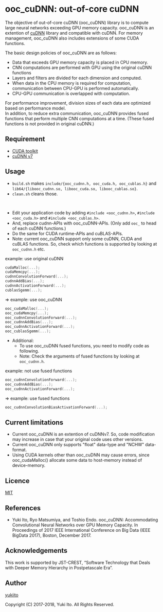 ooc_cuDNN: out-of-core cuDNN
====

The objective of out-of-core cuDNN (ooc_cuDNN) library is to compute large neural networks exceeding GPU memory capacity. ooc_cuDNN is an extention of [cuDNN](https://arxiv.org/abs/1410.0759) library and compatible with cuDNN. For memory management, ooc_cuDNN also includes extensions of some CUDA functions.

The basic design policies of ooc_cuDNN are as follows:
+ Data that exceeds GPU memory capacity is placed in CPU memory.
+ CNN computations are performed with GPU using the original cuDNN functions
+ Layers and filters are divided for each dimension and computed.
+ When data in the CPU memory is required for computation, communication between CPU-GPU is performed automatically.
+ CPU-GPU communication is overlapped with computation.

For performance improvement, division sizes of each data are optimized based on performance model.  
In addition, to reduce extra communication, ooc_cuDNN provides fused functions that perform multiple CNN computations at a time. (These fused functions is not provided in original cuDNN.)

## Requirement
+ [CUDA toolkit](https://developer.nvidia.com/cuda-toolkit)
+ [cuDNN v7](https://developer.nvidia.com/cudnn)

## Usage
+ `build.sh` makes `include/{ooc_cudnn.h, ooc_cuda.h, ooc_cublas.h}` and `lib64/{libooc_cudnn.so, libooc_cuda.so, libooc_cublas.so}`.
+ `clean.sh` cleans those.
<br />

+ Edit your application code by adding `#include <ooc_cudnn.h>`, `#include <ooc_cuda.h>` and `#include <ooc_cublas.h>`. 
+ And, replace cudnn-APIs with ooc_cuDNN-APIs. (Only add `ooc_` to head of each cuDNN functions.)
+ Do the same for CUDA runtime-APIs and cuBLAS-APIs.
+ Note: current ooc_cuDNN support only some cuDNN, CUDA and cuBLAS functions. So, check which functions is supported by looking at `ooc_cudnn.h` etc.

example: use original cuDNN
```c
cudaMalloc(...);  
cudaMemcpy(...);  
cudnnConvolutionForward(...);  
cudnnAddBias(...);  
cudnnActivationForward(...);  
cublasSgemm(...);  
```
=> example: use ooc_cuDNN
```c
ooc_cudaMalloc(...);  
ooc_cudaMemcpy(...);  
ooc_cudnnConvolutionForward(...);  
ooc_cudnnAddBias(...);  
ooc_cudnnActivationForward(...);  
ooc_cublasSgemm(...); 
```

+ Additional:
	+ To use ooc_cuDNN fused functions, you need to modify code as following. 
	+ Note: Check the arguments of fused functions by looking at `ooc_cudnn.h`.

example: not use fused functions
```c
ooc_cudnnConvolutionForward(...);  
ooc_cudnnAddBias(...);  
ooc_cudnnActivationForward(...); 
```
=> example: use fused functions
```c
ooc_cudnnConvolutionBiasActivationForward(...);  
```

## Current limitations
+ Current ooc_cuDNN is an extention of cuDNNv7. So, code modification may increase in case that your original code uses other versions.
+ Current ooc_cuDNN only supports "float" data-type and "NCHW" data-format. 
+ Using CUDA kernels other than ooc_cuDNN may cause errors, since ooc_cudaMalloc() allocate some data to host-memory instead of device-memory.

## Licence

[MIT](https://github.com/tcnksm/tool/blob/master/LICENCE)

## References

+ Yuki Ito, Ryo Matsumiya, and Toshio Endo. ooc_cuDNN: Accommodating Convolutional Neural Networks over GPU Memory Capacity. In Proceedings of 2017 IEEE International Conference on Big Data (IEEE BigData 2017), Boston, December 2017.

## Acknowledgements

This work is supported by JST-CREST, “Software Technology that Deals with Deeper Memory Hierarchy in Postpetascale Era”.

## Author

[yukiito](https://github.com/yukiito2)

Copyright (C) 2017-2018, Yuki Ito. All Rights Reserved.
